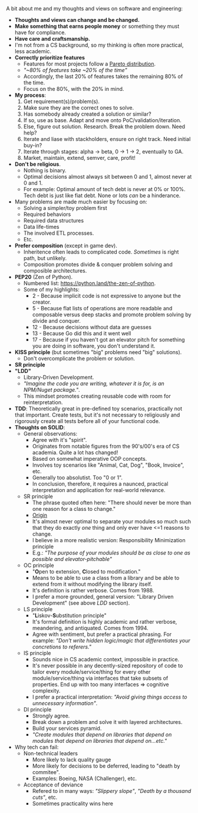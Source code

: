 A bit about me and my thoughts and views on software and engineering:

* **Thoughts and views can change and be changed.**
* **Make something that earns people money** or something they must have for compliance.
* **Have care and craftsmanship.**
* I'm not from a CS background, so my thinking is often more practical, less academic.
* **Correctly prioritize features**
  * Features for most projects follow a [Pareto distribution](https://en.wikipedia.org/wiki/Pareto_distribution).
  * *"~80% of features take ~20% of the time"*
  * Accordingly, the last 20% of features takes the remaining 80% of the time.
  * Focus on the 80%, with the 20% in mind.
* **My process**:
  1. Get requirement(s)/problem(s).
  2. Make sure they are the correct ones to solve.
  3. Has somebody already created a solution or similar?
  4. If so, use as base. Adapt and move onto PoC/validation/iteration.
  5. Else, figure out solution. Research. Break the problem down. Need help?
  6. Iterate and liase with stackholders, ensure on right track. Need initial buy-in?
  8. Iterate through stages: alpha -> beta, 0 -> 1 -> 2, eventually to GA.
  9. Market, maintain, extend, semver, care, profit!
* **Don't be religious**.
  * Nothing is binary.
  * Optimal decisions almost always sit between 0 and 1, almost never at 0 and 1.
  * For example: Optimal amount of tech debt is never at 0% or 100%. Tech debt is just like fiat debt. None or lots *can* be a hinderance.
* Many problems are made much easier by focusing on:
  * Solving a simpler/toy problem first
  * Required behaviors
  * Required data structures
  * Data life-times
  * The involved ETL processes.
  * Etc.
* **Prefer composition** (except in game dev).
  * Inheritence often leads to complicated code. *Sometimes* is right path, but unlikely.
  * Composition promotes divide & conquer problem solving and composible architectures.
* **PEP20** (Zen of Python).
  * Numbered list: https://python.land/the-zen-of-python.
  * Some of my highlights:
    * 2 - Because implicit code is not expressive to anyone but the creator.
    * 5 - Because flat lists of operations are more readable and composable versus deep stacks and promote problem solving by divide and conquer.
    * 12 - Because decisions without data are guesses
    * 13 - Because Go did this and it went well
    * 17 - Because if you haven't got an elevator pitch for something you are doing in software, you don't understand it.
* **KISS principle** (but sometimes "big" problems need "big" solutions).
  * Don't overcomplicate the problem or solution.
* **SR principle**
* **"LDD"**
  * Library-Driven Development.
  * *"Imagine the code you are writing, whatever it is for, is an NPM/Nuget package."*.
  * This mindset promotes creating reusable code with room for reinterpretation.
* **TDD**: Theoretically great in pre-defined toy scenarios, practically not that important. Create tests, but it's not necessary to religiously and rigorously create all tests before all of your functional code.
* **Thoughts on SOLID**:
  * General observations:
    * Agree with it's "spirit".
    * Originates from notable figures from the 90's/00's era of CS academia. Quite a lot has changed!
    * Based on somewhat imperative OOP concepts.
    * Involves toy scenarios like "Animal, Cat, Dog", "Book, Invoice", etc.
    * Generally too absolutist. Too "0 or 1".
    * In conclusion, therefore, it requires a naunced, practical interpretation and application for real-world relevance.
  * SR principle
    * The phrase quoted often here: "There should never be more than one reason for a class to change."
    * [Origin](https://web.archive.org/web/20150202200348/http://www.objectmentor.com/resources/articles/srp.pdf)
    * It's almost never optimal to separate your modules so much such that they do exactly *one* thing and only ever have <=1 reasons to change.
    * I believe in a more realistic version: Responsibility Minimization principle
    * E.g.: *"The purpose of your modules should be as close to one as possible and elevator-pitchable"*
  * OC principle
    * "**O**pen to extension, **C**losed to modification."
    * Means to be able to use a class from a library and be able to extend from it without modifying the library itself.
    * It's definition is rather verbose. Comes from 1988.
    * I prefer a more grounded, general version: "Library Driven Development" (see above *LDD* section).
  * LS principle
    * "**L**iskov-**S**ubstitution principle"
    * It's formal definition is highly academic and rather verbose, meandering, and antiquated. Comes from 1994.
    * Agree with sentiment, but prefer a practical phrasing. For example: *"Don't write hidden logic/magic that differentiates your concretions to referers."*
  * IS principle
    * Sounds nice in CS academic context, impossible in practice.
    * It's never possible in any decently-sized repository of code to tailor every module/service/thing for every other module/service/thing via interfaces that take subsets of properties. End up with too many interfaces => cognitive complexity.
    * I prefer a practical interpretation: *"Avoid giving things access to unnecessary information"*.
  * DI principle
    * Strongly agree.
    * Break down a problem and solve it with layered architectures.
    * Build your services pyramid.
    * *"Create modules that depend on libraries that depend on modules that depend on libraries that depend on...etc."*
* Why tech can fail:
  * Non-technical leaders
    * More likely to lack quality gauge
    * More likely for decisions to be deferred, leading to "death by commitee".
    * Examples: Boeing, NASA (Challenger), etc.
  * Acceptance of deviance
    * Refered to in many ways: *"Slippery slope"*, *"Death by a thousand cuts"*, etc.
    * Sometimes practicality wins here
